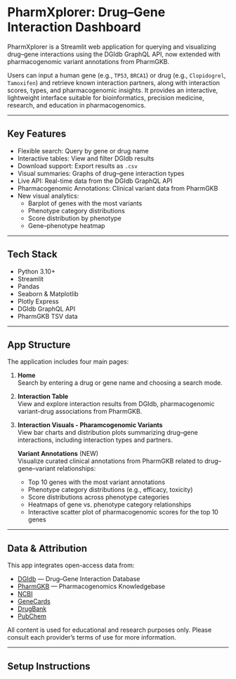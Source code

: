 # PharmXplorer: Drug–Gene Interaction Dashboard

PharmXplorer is a Streamlit web application for querying and visualizing drug–gene interactions using the DGIdb GraphQL API, now extended with pharmacogenomic variant annotations from PharmGKB.

Users can input a human gene (e.g., `TP53`, `BRCA1`) or drug (e.g., `Clopidogrel`, `Tamoxifen`) and retrieve known interaction partners, along with interaction scores, types, and pharmacogenomic insights. It provides an interactive, lightweight interface suitable for bioinformatics, precision medicine, research, and education in pharmacogenomics.

---

## Key Features

- Flexible search: Query by gene or drug name  
- Interactive tables: View and filter DGIdb results  
- Download support: Export results as `.csv`  
- Visual summaries: Graphs of drug–gene interaction types  
- Live API: Real-time data from the DGIdb GraphQL API  
- Pharmacogenomic Annotations: Clinical variant data from PharmGKB  
- New visual analytics:
  - Barplot of genes with the most variants  
  - Phenotype category distributions  
  - Score distribution by phenotype  
  - Gene–phenotype heatmap

---

## Tech Stack

- Python 3.10+  
- Streamlit  
- Pandas  
- Seaborn & Matplotlib  
- Plotly Express  
- DGIdb GraphQL API  
- PharmGKB TSV data

---

## App Structure

The application includes four main pages:

1. **Home**  
   Search by entering a drug or gene name and choosing a search mode.

2. **Interaction Table**  
   View and explore interaction results from DGIdb, pharmacogenomic variant-drug associations from PharmGKB.

3. **Interaction Visuals - Pharamcogenomic Variants**  
   View bar charts and distribution plots summarizing drug–gene interactions, including interaction types and partners.

   **Variant Annotations** (NEW)  
   Visualize curated clinical annotations from PharmGKB related to drug–gene–variant relationships:
   - Top 10 genes with the most variant annotations  
   - Phenotype category distributions (e.g., efficacy, toxicity)  
   - Score distributions across phenotype categories  
   - Heatmaps of gene vs. phenotype category relationships  
   - Interactive scatter plot of pharmacogenomic scores for the top 10 genes

---

## Data & Attribution

This app integrates open-access data from:

- [DGIdb](https://dgidb.org) — Drug–Gene Interaction Database  
- [PharmGKB](https://www.pharmgkb.org) — Pharmacogenomics Knowledgebase  
- [NCBI](https://www.ncbi.nlm.nih.gov)  
- [GeneCards](https://www.genecards.org)  
- [DrugBank](https://go.drugbank.com)  
- [PubChem](https://pubchem.ncbi.nlm.nih.gov)

All content is used for educational and research purposes only. Please consult each provider’s terms of use for more information.

---
## Setup Instructions


